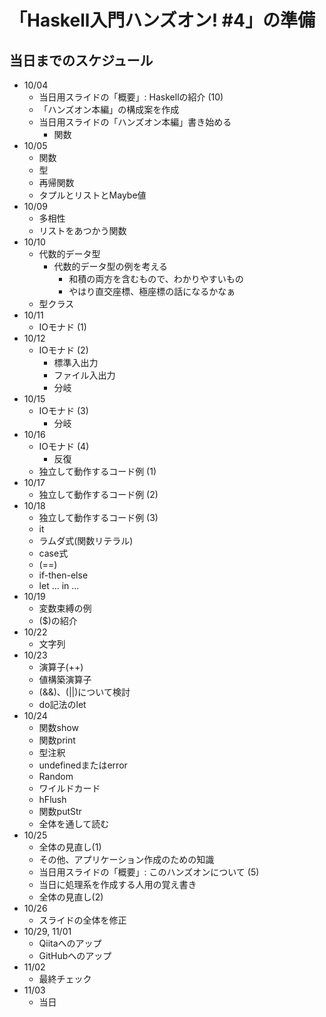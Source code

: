 「Haskell入門ハンズオン! #4」の準備
===================================

当日までのスケジュール
----------------------

* 10/04
	+ 当日用スライドの「概要」: Haskellの紹介 (10)
	+ 「ハンズオン本編」の構成案を作成
	+ 当日用スライドの「ハンズオン本編」書き始める
		- 関数
* 10/05
	+ 関数
	+ 型
	+ 再帰関数
	+ タプルとリストとMaybe値
* 10/09
	+ 多相性
	+ リストをあつかう関数
* 10/10
	+ 代数的データ型
		- 代数的データ型の例を考える
			* 和積の両方を含むもので、わかりやすいもの
			* やはり直交座標、極座標の話になるかなぁ
	+ 型クラス
* 10/11
	+ IOモナド (1)
* 10/12
	+ IOモナド (2)
		- 標準入出力
		- ファイル入出力
		- 分岐
* 10/15
	+ IOモナド (3)
		- 分岐
* 10/16
	+ IOモナド (4)
		- 反復
	+ 独立して動作するコード例 (1)
* 10/17
	+ 独立して動作するコード例 (2)
* 10/18
	+ 独立して動作するコード例 (3)
	+ it
	+ ラムダ式(関数リテラル)
	+ case式
	+ (==)
	+ if-then-else
	+ let ... in ...
* 10/19
	+ 変数束縛の例
	+ ($)の紹介
* 10/22
	+ 文字列
* 10/23
	+ 演算子(++)
	+ 値構築演算子
	+ (&&)、(||)について検討
	+ do記法のlet
* 10/24
	+ 関数show
	+ 関数print
	+ 型注釈
	+ undefinedまたはerror
	+ Random
	+ ワイルドカード
	+ hFlush
	+ 関数putStr
	+ 全体を通して読む
* 10/25
	+ 全体の見直し(1)
	+ その他、アプリケーション作成のための知識
	+ 当日用スライドの「概要」: このハンズオンについて (5)
	+ 当日に処理系を作成する人用の覚え書き
	+ 全体の見直し(2)
* 10/26
	+ スライドの全体を修正
* 10/29, 11/01
	+ Qiitaへのアップ
	+ GitHubへのアップ
* 11/02
	+ 最終チェック
* 11/03
	+ 当日
